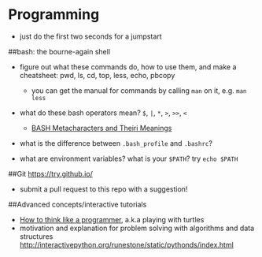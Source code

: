 Programming
===========
- just do the first two seconds for a jumpstart

##bash: the bourne-again shell
- figure out what these commands do, how to use them, and make a cheatsheet:
  pwd, ls, cd, top, less, echo, pbcopy
  - you can get the manual for commands by calling `man` on it, e.g. `man less`
- what do these bash operators mean? `$`, `|`, `*`, `>`, `>>`, `<`
  - [BASH Metacharacters and Theiri Meanings](http://www.angelfire.com/mi/genastorhotz/reality/computers/linux/bashmetachars.html)

- what is the difference between `.bash_profile` and `.bashrc`?
- what are environment variables? what is your `$PATH`? try `echo $PATH`

##Git
https://try.github.io/

- submit a pull request to this repo with a suggestion!

##Advanced concepts/interactive tutorials
- [How to think like a programmer](http://interactivepython.org/courselib/static/thinkcspy/index.html),
  a.k.a playing with turtles
- motivation and explanation for problem solving with algorithms and data structures
  http://interactivepython.org/runestone/static/pythonds/index.html
